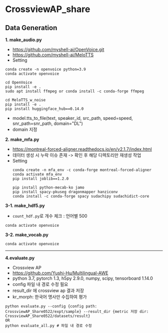 # CrossviewAP_share

## Data Generation
**1. make_audio.py**
- https://github.com/myshell-ai/OpenVoice.git
- https://github.com/myshell-ai/MeloTTS
- Setting
```
conda create -n openvoice python=3.9
conda activate openvoice

cd OpenVoice
pip install -e .
sudo apt install ffmpeg or conda install -c conda-forge ffmpeg

cd MeloTTS_w_noise
pip install -e .
pip install huggingface_hub==0.14.0 
```
-  model.tts_to_file(text, speaker_id, src_path, speed=speed, snr_path=snr_path, domain="DL")
- domain 지정

**2. make_mfa.py**
- https://montreal-forced-aligner.readthedocs.io/en/v2.1.7/index.html
- 데이터 생성 시 누락 이슈 존재 -> 확인 후 해당 디렉토리만 재생성 작업
- Setting
  ```
  conda create -n mfa_env -c conda-forge montreal-forced-aligner
  conda activate mfa_env
  pip install joblib==1.2.0
  
  pip install python-mecab-ko jamo
  pip install spacy-pkuseg dragonmapper hanziconv
  conda install -c conda-forge spacy sudachipy sudachidict-core
  ```
**3-1. make_hdf5.py**
- `count_hdf.py`로 개수 체크 : 언어별 500
```
conda activate openvoice
```

**3-2. make_vocab.py**
```
conda activate openvoice
```

---
**4.evaluate.py**
- Crossview AP
- https://github.com/Yushi-Hu/Multilingual-AWE
- python 3.7, pytorch 1.3, h5py 2.9.0, numpy, scipy, tensorboard 1.14.0
- config 파일 내 경로 수정 필요
- result_dir 에 crossview ap 결과 저장
- kr_morph: 한국어 명사만 수집하여 평가
```
python evaluate.py --config {config path: CrossviewAP_Share0522/expt/sample} --result_dir {metric 저장 dir: CrossviewAP_Share0522/datasets/result}
OR
python evaluate_all.py # 파일 내 경로 수정
```

